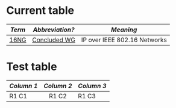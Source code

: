 # Current table

| *Term* | *Abbreviation?* | *Meaning* |
| - |:-:| - |
| [16NG ](http://datatracker.ietf.org/doc/search/?name=16NG&rfcs=on&activedrafts=on&olddrafts=on&sort=) | [Concluded WG ](http://datatracker.ietf.org/wg/16NG/charter/) | IP over IEEE 802.16 Networks |

# Test table

| *Column 1* | *Column 2* | *Column 3* |
| ---- | :--: | ---- |
| R1 C1 | R1 C2 | R1 C3 |
